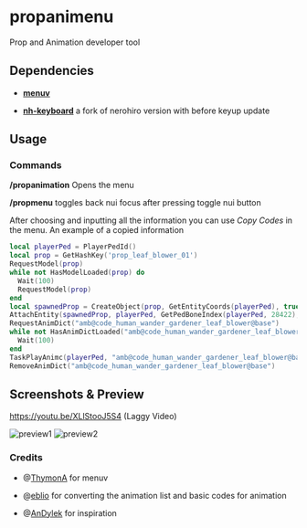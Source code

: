# propanimenu

Prop and Animation developer tool

## Dependencies

- [**menuv**](https://github.com/ThymonA/menuv/)

- [**nh-keyboard**](https://github.com/baguscodestudio/nh-keyboard) a fork of nerohiro version with before keyup update

## Usage

### Commands

**/propanimation** Opens the menu

**/propmenu** toggles back nui focus after pressing toggle nui button

After choosing and inputting all the information you can use _Copy Codes_ in the menu.
An example of a copied information

```lua
local playerPed = PlayerPedId()
local prop = GetHashKey('prop_leaf_blower_01')
RequestModel(prop)
while not HasModelLoaded(prop) do
  Wait(100)
  RequestModel(prop)
end
local spawnedProp = CreateObject(prop, GetEntityCoords(playerPed), true, true, true)
AttachEntity(spawnedProp, playerPed, GetPedBoneIndex(playerPed, 28422), 0.05, 0, 0, 0, 0, 0, true, true, true, false, 1, true)
RequestAnimDict("amb@code_human_wander_gardener_leaf_blower@base")
while not HasAnimDictLoaded("amb@code_human_wander_gardener_leaf_blower@base") do
  Wait(100)
end
TaskPlayAnimc(playerPed, "amb@code_human_wander_gardener_leaf_blower@base", "static", 8.0, 1.0, -1, 1)
RemoveAnimDict("amb@code_human_wander_gardener_leaf_blower@base")
```

## Screenshots & Preview

https://youtu.be/XLlStooJ5S4 (Laggy Video)

![preview1](https://cdn.discordapp.com/attachments/351377961011904512/917335815498113044/unknown.png)
![preview2](https://cdn.discordapp.com/attachments/351377961011904512/917335815846256640/unknown.png)

### Credits

- @[ThymonA](https://github.com/ThymonA/menuv/) for menuv

- @[eblio](https://github.com/eblio/animenu) for converting the animation list and basic codes for animation

- @[AnDylek](https://forum.cfx.re/t/paid-dev-tool-prop-attach-to-ped-tool/4782266) for inspiration
